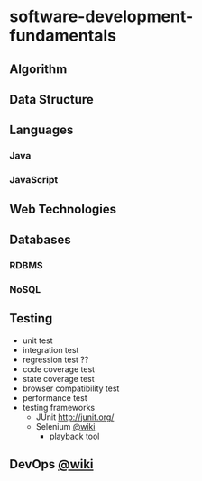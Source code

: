 # software-development-fundamentals


## Algorithm

## Data Structure

## Languages

### Java

### JavaScript

## Web Technologies


## Databases

### RDBMS

### NoSQL 

## Testing
  - unit test
  - integration test
  - regression test ??
  - code coverage test 
  - state coverage test 
  - browser compatibility test
  - performance test 
  - testing frameworks 
    - JUnit http://junit.org/
    - Selenium [@wiki](https://en.wikipedia.org/wiki/Selenium_(software))
      - playback tool 
  


## DevOps [@wiki](https://en.wikipedia.org/wiki/DevOps)


